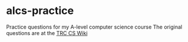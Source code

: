 # alcs-practice
Practice questions for my A-level computer science course
The original questions are at the <a href="https://www.trccompsci.online/mediawiki/index.php/Welcome">TRC CS Wiki</a>
